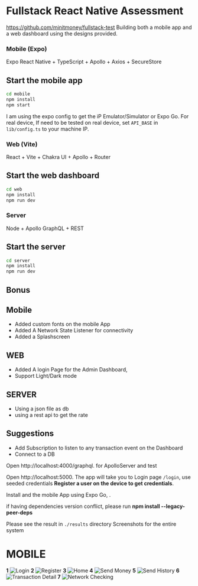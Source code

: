 # Fullstack React Native Assessment

https://github.com/minitmoney/fullstack-test
Building both a mobile app and a web dashboard using the designs provided.

### Mobile (Expo)

Expo React Native + TypeScript + Apollo + Axios + SecureStore

## Start the mobile app

```bash
cd mobile
npm install
npm start
```

I am using the expo config to get the iP
Emulator/Simulator or Expo Go. For real device,
If need to be tested on real device, set `API_BASE` in `lib/config.ts` to your machine IP.

### Web (Vite)

React + Vite + Chakra UI + Apollo + Router

## Start the web dashboard

```bash
cd web
npm install
npm run dev
```

### Server

Node + Apollo GraphQL + REST

## Start the server

```bash
cd server
npm install
npm run dev
```

## Bonus

## Mobile

- Added custom fonts on the mobile App
- Added A Network State Listener for connectivity
- Added a Splashscreen

## WEB

- Added A login Page for the Admin Dashboard,
- Support Light/Dark mode

## SERVER

- Using a json file as db
- using a rest api to get the rate

## Suggestions

- Add Subscription to listen to any transaction event on the Dashboard
- Connect to a DB

Open http://localhost:4000/graphql. for ApolloServer and test

Open http://localhost:5000.
The app will take you to Login page `/login`, use seeded credentials **Register a user on the device to get credentials**.

Install and the mobile App using Expo Go, .

if having dependencies version conflict, please run **npm install --legacy-peer-deps**

Please see the result in `./results` directory
Screenshots for the entire system

# MOBILE

**1**
![Login](results/mobile/1.png)
**2**
![Register](results/mobile/2.png)
**3**
![Home](results/mobile/3.png)
**4**
![Send Money](results/mobile/4.png)
**5**
![Send History](results/mobile/5.png)
**6**
![Transaction Detail](results/mobile/6.png)
**7**
![Network Checking](results/mobile/7.png)
